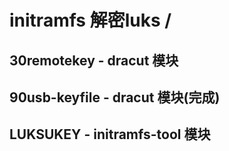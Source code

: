 # initramfs 解密luks /

## 30remotekey - dracut 模块
## 90usb-keyfile - dracut 模块(完成)
## LUKSUKEY - initramfs-tool 模块

